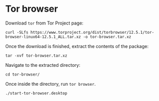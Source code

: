 # Tor browser

Download `tor` from Tor Project page:
```shell
curl -SLfs https://www.torproject.org/dist/torbrowser/12.5.1/tor-browser-linux64-12.5.1_ALL.tar.xz -o tor-browser.tar.xz
```

Once the download is finished, extract the contents of the package:
```shell
tar -xvf tor-browser.tar.xz
```

Navigate to the extracted directory:
```shell
cd tor-browser/
```

Once inside the directory, run `tor browser`.
```shell
./start-tor-browser.desktop
```
